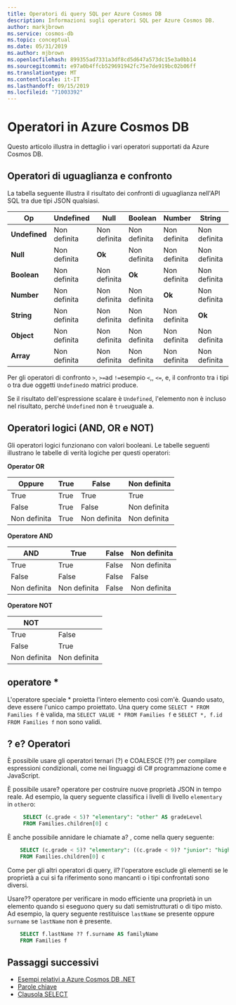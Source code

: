 ```yaml
---
title: Operatori di query SQL per Azure Cosmos DB
description: Informazioni sugli operatori SQL per Azure Cosmos DB.
author: markjbrown
ms.service: cosmos-db
ms.topic: conceptual
ms.date: 05/31/2019
ms.author: mjbrown
ms.openlocfilehash: 899355ad7331a3df8cd5d647a573dc15e3a0bb14
ms.sourcegitcommit: e97a0b4ffcb529691942fc75e7de919bc02b06ff
ms.translationtype: MT
ms.contentlocale: it-IT
ms.lasthandoff: 09/15/2019
ms.locfileid: "71003392"
---
```

# <a name="operators-in-azure-cosmos-db"></a>Operatori in Azure Cosmos DB

Questo articolo illustra in dettaglio i vari operatori supportati da Azure Cosmos DB.

## <a name="equality-and-comparison-operators"></a>Operatori di uguaglianza e confronto

La tabella seguente illustra il risultato dei confronti di uguaglianza nell'API SQL tra due tipi JSON qualsiasi.

| **Op** | **Undefined** | **Null** | **Boolean** | **Number** | **String** | **Object** | **Array** |
|---|---|---|---|---|---|---|---|
| **Undefined** | Non definita | Non definita | Non definita | Non definita | Non definita | Non definita | Non definita |
| **Null** | Non definita | **Ok** | Non definita | Non definita | Non definita | Non definita | Non definita |
| **Boolean** | Non definita | Non definita | **Ok** | Non definita | Non definita | Non definita | Non definita |
| **Number** | Non definita | Non definita | Non definita | **Ok** | Non definita | Non definita | Non definita |
| **String** | Non definita | Non definita | Non definita | Non definita | **Ok** | Non definita | Non definita |
| **Object** | Non definita | Non definita | Non definita | Non definita | Non definita | **Ok** | Non definita |
| **Array** | Non definita | Non definita | Non definita | Non definita | Non definita | Non definita | **Ok** |

Per gli operatori di confronto `>`, `>=`ad `!=`esempio `<`,, `<=`, e, il confronto tra i tipi o tra due oggetti `Undefined`o matrici produce.  

Se il risultato dell'espressione scalare è `Undefined`, l'elemento non è incluso nel risultato, perché `Undefined` non è `true`uguale a.

## <a name="logical-and-or-and-not-operators"></a>Operatori logici (AND, OR e NOT)

Gli operatori logici funzionano con valori booleani. Le tabelle seguenti illustrano le tabelle di verità logiche per questi operatori:

**Operator OR**

| Oppure | True | False | Non definita |
| --- | --- | --- | --- |
| True |True |True |True |
| False |True |False |Non definita |
| Non definita |True |Non definita |Non definita |

**Operatore AND**

| AND | True | False | Non definita |
| --- | --- | --- | --- |
| True |True |False |Non definita |
| False |False |False |False |
| Non definita |Non definita |False |Non definita |

**Operatore NOT**

| NOT |  |
| --- | --- |
| True |False |
| False |True |
| Non definita |Non definita |


## <a name="-operator"></a>operatore *

L'operatore speciale * proietta l'intero elemento così com'è. Quando usato, deve essere l'unico campo proiettato. Una query come `SELECT * FROM Families f` è valida, ma `SELECT VALUE * FROM Families f` e `SELECT *, f.id FROM Families f` non sono validi.

## <a name="-and--operators"></a>? e? Operatori

È possibile usare gli operatori ternari (?) e COALESCE (??) per compilare espressioni condizionali, come nei linguaggi di C# programmazione come e JavaScript. 

È possibile usare? operatore per costruire nuove proprietà JSON in tempo reale. Ad esempio, la query seguente classifica i livelli di livello `elementary` in `other`o:

```sql
     SELECT (c.grade < 5)? "elementary": "other" AS gradeLevel
     FROM Families.children[0] c
```

È anche possibile annidare le chiamate a? , come nella query seguente: 

```sql
    SELECT (c.grade < 5)? "elementary": ((c.grade < 9)? "junior": "high") AS gradeLevel
    FROM Families.children[0] c
```

Come per gli altri operatori di query, il? l'operatore esclude gli elementi se le proprietà a cui si fa riferimento sono mancanti o i tipi confrontati sono diversi.

Usare?? operatore per verificare in modo efficiente una proprietà in un elemento quando si eseguono query su dati semistrutturati o di tipo misto. Ad esempio, la query seguente restituisce `lastName` se presente oppure `surname` se `lastName` non è presente.

```sql
    SELECT f.lastName ?? f.surname AS familyName
    FROM Families f
```

## <a name="next-steps"></a>Passaggi successivi

- [Esempi relativi a Azure Cosmos DB .NET](https://github.com/Azure/azure-cosmos-dotnet-v3)
- [Parole chiave](sql-query-keywords.md)
- [Clausola SELECT](sql-query-select.md)
